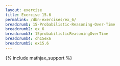 ```yaml
---
layout: exercise
title: Exercise 15.6
permalink: /dbn-exercises/ex_6/
breadcrumb: 15-Probabilistic-Reasoning-Over-Time
breadcrumb2: ex_6
breadcrumb3: 15probabilisticReasoningOverTime
breadcrumb4: ch15ex6
breadcrumb5: ex15.6
---
```


{% include mathjax_support %}



